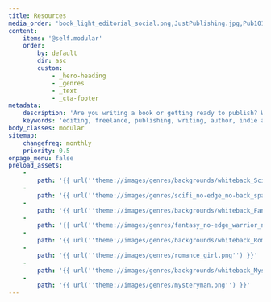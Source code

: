 ```yaml
---
title: Resources
media_order: 'book_light_editorial_social.png,JustPublishing.jpg,Pub101-cover.jpg,EFA_logo_85.png,GrammarGirl.png,MSWL_website.jpg,RevPit_Logo_small.png'
content:
    items: '@self.modular'
    order:
        by: default
        dir: asc
        custom:
            - _hero-heading
            - _genres
            - _text
            - _cta-footer
metadata:
    description: 'Are you writing a book or getting ready to publish? We have lots of resources for authors here. You will find something to help you in your writing.'
    keywords: 'editing, freelance, publishing, writing, author, indie author, editor, self-publishing, developmental editing, copyediting, manuscript, resources, query, literary agent'
body_classes: modular
sitemap:
    changefreq: monthly
    priority: 0.5
onpage_menu: false
preload_assets:
    -
        path: '{{ url(''theme://images/genres/backgrounds/whiteback_SciFi.jpg'') }}'
    -
        path: '{{ url(''theme://images/genres/scifi_no-edge_no-back_spacegirl.png'') }}'
    -
        path: '{{ url(''theme://images/genres/backgrounds/whiteback_Fantasy.jpg'') }}'
    -
        path: '{{ url(''theme://images/genres/fantasy_no-edge_warrior_no-back.png'') }}'
    -
        path: '{{ url(''theme://images/genres/backgrounds/whiteback_Romance.jpg'') }}'
    -
        path: '{{ url(''theme://images/genres/romance_girl.png'') }}'
    -
        path: '{{ url(''theme://images/genres/backgrounds/whiteback_Mystery.jpg'') }}'
    -
        path: '{{ url(''theme://images/genres/mysteryman.png'') }}'
---
```


